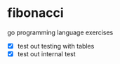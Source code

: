 # fibonacci
go programming language exercises

- [x] test out testing with tables
- [x] test out internal test
